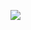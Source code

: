 <a href="https://www.facebook.com/snimtech/"><img src="https://scontent.fbkk28-1.fna.fbcdn.net/v/t39.30808-6/471643675_122108543282686176_2143473558421437925_n.png?_nc_cat=110&ccb=1-7&_nc_sid=cc71e4&_nc_ohc=szAZ5CNOIYYQ7kNvgFkTIUl&_nc_oc=AdhvvrPCGljlP8RfyeXrQQWm3p7dnHH7EGYwI_qSSNUhQlXrsz_D6ZTXMEodszKjJtERNL38GTgewTxC3IPENB0N&_nc_zt=23&_nc_ht=scontent.fbkk28-1.fna&_nc_gid=AAo7VBv0TI__4HaQKUM0VTz&oh=00_AYCC9iKXUWS0bDvxlWaHsJ9U28GznwgVgpTY9eLMWhcdXQ&oe=67958909"/></a>
